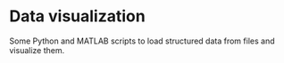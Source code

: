 # Data visualization

Some Python and MATLAB scripts to load structured data from files and visualize them.

